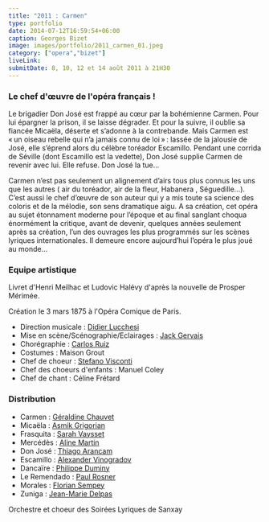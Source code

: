 ```yaml
---
title: "2011 : Carmen"
type: portfolio
date: 2014-07-12T16:59:54+06:00
caption: Georges Bizet
image: images/portfolio/2011_carmen_01.jpeg
category: ["opera","bizet"]
liveLink: 
submitDate: 8, 10, 12 et 14 août 2011 à 21H30
---
```


### Le chef d'œuvre de l'opéra français !

Le brigadier Don José est frappé au cœur par la bohémienne Carmen. Pour lui épargner la prison, il se laisse dégrader. Et pour la suivre, il oublie sa fiancée Micaëla, déserte et s’adonne à la contrebande. Mais Carmen est « un oiseau rebelle qui n’a jamais connu de loi » : lassée de la jalousie de José, elle s’éprend alors du célèbre toréador Escamillo. Pendant une corrida de Séville (dont Escamillo est  la vedette), Don José supplie Carmen de revenir avec lui. Elle refuse. Don José la tue...


Carmen n’est pas seulement un alignement d’airs tous plus connus les uns que les autres ( air du toréador, air de la fleur, Habanera , Séguedille...). C’est aussi  le chef d’œuvre de son auteur qui y a mis toute sa science des coloris et de la mélodie, son sens dramatique aigu. A sa création, cet opéra au sujet étonnament  moderne pour l’époque et au final sanglant choqua énormément la critique, avant de devenir, quelques années seulement après sa création, l’un des ouvrages les plus programmés sur les scènes lyriques internationales. Il demeure encore aujourd’hui l’opéra le plus joué au monde...

### Equipe artistique

Livret d'Henri Meilhac et Ludovic Halévy d'après la nouvelle de Prosper Mérimée.

Création le 3 mars 1875 à l'Opéra Comique de Paris.

- Direction musicale : [Didier Lucchesi](/artists/didier_lucchesi/)
- Mise en scène/Scénographie/Eclairages : [Jack Gervais](/artists/jack_gervais/)
- Chorégraphie : [Carlos Ruiz](/artists/carlos_ruiz/)
- Costumes : Maison Grout
- Chef de choeur : [Stefano Visconti](/artists/stefano_visconti/)
- Chef des choeurs d'enfants : Manuel Coley
- Chef de chant : Céline Frétard

### Distribution

- Carmen : [Géraldine Chauvet](/artists/geraldine_chauvet/)
- Micaëla : [Asmik Grigorian](/artists/asmik_grigorian/)
- Frasquita : [Sarah Vaysset](/artists/sarah_vaysset/)
- Mercédès : [Aline Martin](/artists/aline_martin/)
- Don José : [Thiago Arancam](/artists/thiago_arancam/)
- Escamillo : [Alexander Vinogradov](/artists/alexander_vinogradov/)
- Dancaïre : [Philippe Duminy](/artists/philippe_duminy/)
- Le Remendado : [Paul Rosner](/artists/paul_rosner/)
- Morales : [Florian Sempey](/artists/florian_sempey/)
- Zuniga : [Jean-Marie Delpas](/artists/jean-marie_delpas/)

Orchestre et choeur des Soirées Lyriques de Sanxay
